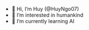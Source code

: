 - 👋 Hi, I’m Huy (@HuyNgo07)
- 👀 I’m interested in humankind
- 🌱 I’m currently learning AI

<!---
HuyNgo07/HuyNgo07 is a ✨ special ✨ repository because its `README.md` (this file) appears on your GitHub profile.
You can click the Preview link to take a look at your changes.
--->
